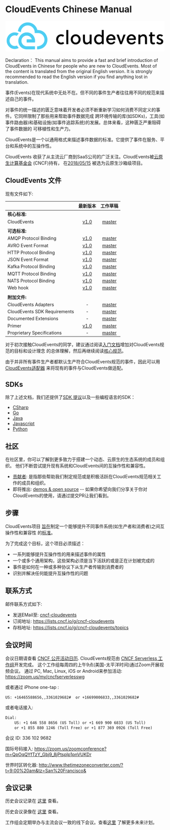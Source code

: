 # CloudEvents Chinese Manual

![CloudEvents logo](https://github.com/cncf/artwork/blob/master/projects/cloudevents/horizontal/color/cloudevents-horizontal-color.png)

Declaration： This manual aims to provide a fast and brief introduction of CloudEvents 
in Chinese for people who are new to CloudEvents. 
Most of the content is translated from the original English version. 
It is strongly recommended to read the English version if you find anything lost in translation.

事件(Events)在现代系统中无处不在。但不同的事件生产者往往用不同的规范来描述自己的事件。

对事件的统一描述的匮乏意味着开发者必须不断重新学习如何消费不同定义的事件。它同样限制了那些用来帮助事件数据完成
跨环境传输的库(如SDKs)，工具(如事件路由器)和基础设施(如事件追踪系统)的发展。总体来看，这种匮乏严重阻碍了事件数据的
可移植性和生产力。

CloudEvents是一个以通用格式来描述事件数据的标准。它提供了事件在服务、平台和系统中的互操作性。

CloudEvents 收获了从主流云厂商到SaaS公司的广泛关注。CloudEvents被[云原生计算基金会](https://cncf.io) (CNCF)持有，
在[2018/05/15](https://docs.google.com/presentation/d/1KNSv70fyTfSqUerCnccV7eEC_ynhLsm9A_kjnlmU_t0/edit#slide=id.g37acf52904_1_41)
被选为云原生沙箱级项目。

## CloudEvents 文件

现有文件如下:

|                               |                                 最新版本                                 |                                    工作草稿                                    |
| :---------------------------- | :----------------------------------------------------------------------------: | :---------------------------------------------------------------------------------: |
| **核心标准:**       |
| CloudEvents                   |         [v1.0](https://github.com/cloudevents/spec/blob/v1.0/spec.md)          |          [master](https://github.com/cloudevents/spec/blob/master/spec.md)          |
|                               |
| **可选标准:**  |
| AMQP Protocol Binding         | [v1.0](https://github.com/cloudevents/spec/blob/v1.0/amqp-protocol-binding.md) | [master](https://github.com/cloudevents/spec/blob/master/amqp-protocol-binding.md)  |
| AVRO Event Format             | [v1.0](https://github.com/cloudevents/spec/blob/v1.0/avro-format.md)           | [master](https://github.com/cloudevents/spec/blob/master/avro-format.md)            |
| HTTP Protocol Binding         | [v1.0](https://github.com/cloudevents/spec/blob/v1.0/http-protocol-binding.md) | [master](https://github.com/cloudevents/spec/blob/master/http-protocol-binding.md)  |
| JSON Event Format             |      [v1.0](https://github.com/cloudevents/spec/blob/v1.0/json-format.md)      |      [master](https://github.com/cloudevents/spec/blob/master/json-format.md)       |
| Kafka Protocol Binding        | [v1.0](https://github.com/cloudevents/spec/blob/v1.0/kafka-protocol-binding.md) | [master](https://github.com/cloudevents/spec/blob/master/kafka-protocol-binding.md) |
| MQTT Protocol Binding         | [v1.0](https://github.com/cloudevents/spec/blob/v1.0/mqtt-protocol-binding.md) | [master](https://github.com/cloudevents/spec/blob/master/mqtt-protocol-binding.md)  |
| NATS Protocol Binding         | [v1.0](https://github.com/cloudevents/spec/blob/v1.0/nats-protocol-binding.md) | [master](https://github.com/cloudevents/spec/blob/master/nats-protocol-binding.md)  |
| Web hook                      |     [v1.0](https://github.com/cloudevents/spec/blob/v1.0/http-webhook.md)      |      [master](https://github.com/cloudevents/spec/blob/master/http-webhook.md)      |
|                               |
| **附加文件:** |
| CloudEvents Adapters          |                                       -                                        |        [master](https://github.com/cloudevents/spec/blob/master/adapters.md)        |
| CloudEvents SDK Requirements  |                                       -                                        |          [master](https://github.com/cloudevents/spec/blob/master/SDK.md)           |
| Documented Extensions         |                                       -                                        | [master](https://github.com/cloudevents/spec/blob/master/documented-extensions.md)  |
| Primer                        |        [v1.0](https://github.com/cloudevents/spec/blob/v1.0/primer.md)         |         [master](https://github.com/cloudevents/spec/blob/master/primer.md)         |
| Proprietary Specifications    |                                       -                                        |   [master](https://github.com/cloudevents/spec/blob/master/proprietary-specs.md)    |

对于初次接触CloudEvents的同学，建议通过阅读[入门文档](primer.md)增加对CloudEvents规范的目标和设计理念
的总体理解，然后再继续阅读[核心规范](spec.md)。

由于并非所有事件生产者都默认生产符合CloudEvents规范的事件，因此可以用[CloudEvents适配器](https://github.com/cloudevents/spec/blob/master/adapters.md)
来将现有的事件与CloudEvents做适配。

## SDKs

除了上述文档，我们还提供了[SDK 提议](SDK.md)以及一些编程语言的SDK：

- [CSharp](https://github.com/cloudevents/sdk-csharp)
- [Go](https://github.com/cloudevents/sdk-go)
- [Java](https://github.com/cloudevents/sdk-java)
- [Javascript](https://github.com/cloudevents/sdk-javascript)
- [Python](https://github.com/cloudevents/sdk-python)

## 社区

在社区里，你可以了解到更多致力于搭建一个动态、云原生的生态系统的成员和组织。
他们不断尝试提升现有系统和CloudEvents间的互操作性和兼容性。

- [贡献者](community/contributors.md): 
  是指那些帮助我们制定规范或是积极活跃在CloudEvents规范相关工作的成员和组织。
- 即将推出: [demos & open source](community/README.md) -- 
  如果你希望向我们分享关于你对CloudEvents的使用，请通过提交PR让我们看到。

## 步骤

CloudEvents项目 [旨在](primer.md#design-goals)制定一个能够提升不同事件系统(如生产者和消费者)之间互操作性和兼容性
的[标准](spec.md)。

为了完成这个目标，这个项目必须描述：

- 一系列能够提升互操作性的用来描述事件的属性
- 一个或多个通用架构，这些架构必须是当下活跃的或是正在计划被完成的
- 事件是如何在一种或多种协议下从生产者传输到消费者的
- 识别并解决任何能提升互操作性的问题
## 联系方式

邮件联系方式如下:

- 发送EMail至: [cncf-cloudevents](mailto:cncf-cloudevents@lists.cncf.io)
- 订阅地址: https://lists.cncf.io/g/cncf-cloudevents
- 存档地址: https://lists.cncf.io/g/cncf-cloudevents/topics

## 会议时间

会议日期请查看 [CNCF 公开活动日历](https://www.cncf.io/community/calendar/).
CloudEvents规范由
[CNCF Serverless 工作组](https://github.com/cncf/wg-serverless)开发完成。
这个工作组每周四的上午9点(美国-太平洋时间)通过Zoom开展视频会议。 
通过 PC, Mac, Linux, iOS or Android来参加活动: https://zoom.us/my/cncfserverlesswg

或者通过 iPhone one-tap :

    US: +16465588656,,3361029682#  or +16699006833,,3361029682#

或者电话接入:

    Dial:
        US: +1 646 558 8656 (US Toll) or +1 669 900 6833 (US Toll)
        or +1 855 880 1246 (Toll Free) or +1 877 369 0926 (Toll Free)

会议 ID: 336 102 9682

国际号码接入:
https://zoom.us/zoomconference?m=QpOqQYfTzY_Gbj9_8jPtsplp1pnVUKDr

世界时区转化器:
http://www.thetimezoneconverter.com/?t=9:00%20am&tz=San%20Francisco&

## 会议记录

历史会议记录在
[这里](https://docs.google.com/document/d/1OVF68rpuPK5shIHILK9JOqlZBbfe91RNzQ7u_P7YCDE/edit#)
查看。

历史会议录像在
[这里](https://www.youtube.com/playlist?list=PLj6h78yzYM2Ph7YoBIgsZNW_RGJvNlFOt)
查看。

工作组会定期举办与主流会议一致的线下会议。查看[这里](https://docs.google.com/document/d/1OVF68rpuPK5shIHILK9JOqlZBbfe91RNzQ7u_P7YCDE/edit#) 
了解更多未来计划。

